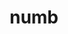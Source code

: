 ---
category: 4-letters
denotation: null
name: numb
reference_link: https://www.etymonline.com/word/numb
root_language: null
root_name: null
title: numb
type: free
word_sums:
- respelling: numb
  sum: 'Numb + '
---